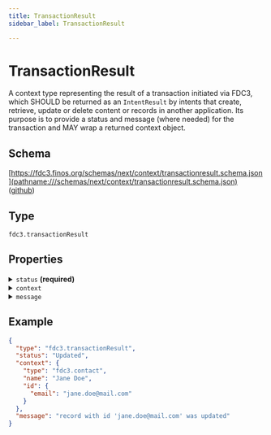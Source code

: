 ```yaml
---
title: TransactionResult
sidebar_label: TransactionResult

---
```


# TransactionResult

A context type representing the result of a transaction initiated via FDC3, which SHOULD be returned as an `IntentResult` by intents that create, retrieve, update or delete content or records in another application. Its purpose is to provide a status and message (where needed) for the transaction and MAY wrap a returned context object.

## Schema

[https://fdc3.finos.org/schemas/next/context/transactionresult.schema.json](pathname:///schemas/next/context/transactionresult.schema.json) ([github](https://github.com/finos/FDC3/tree/main/packages/fdc3-context/schemas/context/transactionresult.schema.json))

## Type

`fdc3.transactionResult`

## Properties

<details>
  <summary><code>status</code> <strong>(required)</strong></summary>

**type**: `string` with values:
- `Created`,
- `Deleted`,
- `Updated`,
- `Failed`

The status of the transaction being reported.

</details>

<details>
  <summary><code>context</code></summary>

**type**: [Context](/docs/next/context/spec#the-context-interface)


A context object returned by the transaction, possibly with updated data.

</details>

<details>
  <summary><code>message</code></summary>

**type**: `string`

A human readable message describing the outcome of the transaction.

</details>

## Example

```json
{
  "type": "fdc3.transactionResult",
  "status": "Updated",
  "context": {
    "type": "fdc3.contact",
    "name": "Jane Doe",
    "id": {
      "email": "jane.doe@mail.com"
    }
  },
  "message": "record with id 'jane.doe@mail.com' was updated"
}
```

